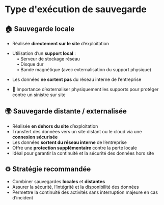 # Type d'exécution de sauvegarde

## 🏠 **Sauvegarde locale**

- Réalisée **directement sur le site** d’exploitation
- Utilisation d’un **support local** :  
   • Serveur de stockage réseau  
   • Disque dur  
   • Bande magnétique (avec externalisation du support physique)

- Les données **ne sortent pas** du réseau interne de l’entreprise
- 🔐 Importance d’externaliser physiquement les supports pour protéger contre un sinistre sur site



## 🌍 **Sauvegarde distante / externalisée**

- Réalisée **en dehors du site** d’exploitation
- Transfert des données vers un site distant ou le cloud via une **connexion sécurisée**
- Les données **sortent du réseau interne** de l’entreprise
- Offre une **protection supplémentaire** contre la perte locale
- Idéal pour garantir la continuité et la sécurité des données hors site



## ⚙️ **Stratégie recommandée**

- Combiner sauvegardes **locales** et **distantes**
- Assurer la sécurité, l’intégrité et la disponibilité des données
- Permettre la continuité des activités sans interruption majeure en cas d’incident
